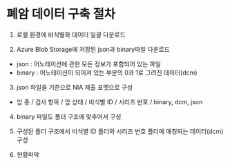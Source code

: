 # 폐암 데이터 구축 절차
1. 로컬 환경에 비식별화 데이터 일괄 다운로드

2. Azure Blob Storage에 저장된 json과 binary파일 다운로드
  - json : 어노테이션에 관한 모든 정보가 포함되어 있는 파일
  - binary : 어노테이션이 되어져 있는 부분의 0과 1로 그려진 데이터(dcm)

3. json 파일을 기준으로  NIA 제출 포멧으로 구성
  - 암 종 / 검사 항목 / 암 상태 / 비식별 ID / 시리즈 번호 / binary, dcm, json

4. binary 파일도 폴더 구조에 맞추어서 구성

5. 구성된 폴더 구조에서 비식별 ID 폴더와 시리즈 번호 폴더에 매칭되는 데이터(dcm) 구성

6. 현황파악
